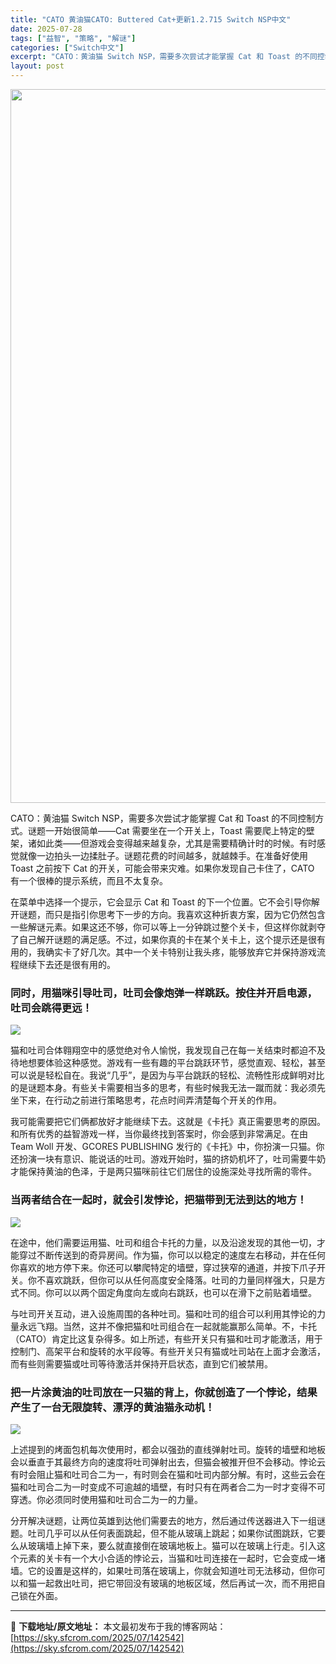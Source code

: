 ```yaml
---
title: "CATO 黄油猫CATO: Buttered Cat+更新1.2.715 Switch NSP中文"
date: 2025-07-28
tags: ["益智", "策略", "解谜"]
categories: ["Switch中文"]
excerpt: "CATO：黄油猫 Switch NSP，需要多次尝试才能掌握 Cat 和 Toast 的不同控制方式。谜题一开始很简单——Cat 需要坐在一个开关上，Toast 需要爬上特定的壁架，诸如此类——但游戏会变得越来越复杂，尤其是需要精确计时的时候。有时感觉就像一边拍头一边揉肚子。谜题花费的时间越多，就越&hellip;"
layout: post
---
```


<img class="aligncenter size-full wp-image-142543" src="https://sky.sfcrom.com/wp-content/uploads/2025/07/202507280626038.webp" alt="" width="700" height="1142" />

CATO：黄油猫 Switch NSP，需要多次尝试才能掌握 Cat 和 Toast 的不同控制方式。谜题一开始很简单——Cat 需要坐在一个开关上，Toast 需要爬上特定的壁架，诸如此类——但游戏会变得越来越复杂，尤其是需要精确计时的时候。有时感觉就像一边拍头一边揉肚子。谜题花费的时间越多，就越棘手。在准备好使用 Toast 之前按下 Cat 的开关，可能会带来灾难。如果你发现自己卡住了，CATO 有一个很棒的提示系统，而且不太复杂。

在菜单中选择一个提示，它会显示 Cat 和 Toast 的下一个位置。它不会引导你解开谜题，而只是指引你思考下一步的方向。我喜欢这种折衷方案，因为它仍然包含一些解谜元素。如果这还不够，你可以等上一分钟跳过整个关卡，但这样你就剥夺了自己解开谜题的满足感。不过，如果你真的卡在某个关卡上，这个提示还是很有用的，我确实卡了好几次。其中一个关卡特别让我头疼，能够放弃它并保持游戏流程继续下去还是很有用的。
<h3>同时，用猫咪引导吐司，吐司会像炮弹一样跳跃。按住并开启电源，吐司会跳得更远！</h3>
<img src="https://img-eshop.cdn.nintendo.net/i/1f295b9302af7f455a57f48427818e4f4686d2cf5c2c3df9df13bd0666c4789a.jpg?w=1000" />

猫和吐司合体翱翔空中的感觉绝对令人愉悦，我发现自己在每一关结束时都迫不及待地想要体验这种感觉。游戏有一些有趣的平台跳跃环节，感觉直观、轻松，甚至可以说是轻松自在。我说“几乎”，是因为与平台跳跃的轻松、流畅性形成鲜明对比的是谜题本身。有些关卡需要相当多的思考，有些时候我无法一蹴而就：我必须先坐下来，在行动之前进行策略思考，花点时间弄清楚每个开关的作用。

我可能需要把它们俩都放好才能继续下去。这就是《卡托》真正需要思考的原因。和所有优秀的益智游戏一样，当你最终找到答案时，你会感到非常满足。在由 Team Woll 开发、GCORES PUBLISHING 发行的《卡托》中，你扮演一只猫。你还扮演一块有意识、能说话的吐司。游戏开始时，猫的挤奶机坏了，吐司需要牛奶才能保持黄油的色泽，于是两只猫咪前往它们居住的设施深处寻找所需的零件。
<h3>当两者结合在一起时，就会引发悖论，把猫带到无法到达的地方！</h3>
<img src="https://img-eshop.cdn.nintendo.net/i/48423bfeb157dedb0c65b0c7ea5b4df699b658bb152d0406ef4930d6648121c2.jpg?w=1000" />

在途中，他们需要运用猫、吐司和组合卡托的力量，以及沿途发现的其他一切，才能穿过不断传送到的奇异房间。作为猫，你可以以稳定的速度左右移动，并在任何你喜欢的地方停下来。你还可以攀爬特定的墙壁，穿过狭窄的通道，并按下爪子开关。你不喜欢跳跃，但你可以从任何高度安全降落。吐司的力量同样强大，只是方式不同。你可以以两个固定角度向左或向右跳跃，也可以在滑下之前贴着墙壁。

与吐司开关互动，进入设施周围的各种吐司。猫和吐司的组合可以利用其悖论的力量永远飞翔。当然，这并不像把猫和吐司组合在一起就能赢那么简单。不，卡托（CATO）肯定比这复杂得多。如上所述，有些开关只有猫和吐司才能激活，用于控制门、高架平台和旋转的水平段等。有些开关只有猫或吐司站在上面才会激活，而有些则需要猫或吐司等待激活并保持开启状态，直到它们被禁用。
<h3>把一片涂黄油的吐司放在一只猫的背上，你就创造了一个悖论，结果产生了一台无限旋转、漂浮的黄油猫永动机！</h3>
<img src="https://img-eshop.cdn.nintendo.net/i/1a35114ccf0ee8f659590602428e8ef698e75978b6b4bfade1dcfc83b3f7019d.jpg?w=1000" />

上述提到的烤面包机每次使用时，都会以强劲的直线弹射吐司。旋转的墙壁和地板会以垂直于其最终方向的速度将吐司弹射出去，但猫会被推开但不会移动。悖论云有时会阻止猫和吐司合二为一，有时则会在猫和吐司内部分解。有时，这些云会在猫和吐司合二为一时变成不可逾越的墙壁，有时只有在两者合二为一时才变得不可穿透。你必须同时使用猫和吐司合二为一的力量。

分开解决谜题，让两位英雄到达他们需要去的地方，然后通过传送器进入下一组谜题。吐司几乎可以从任何表面跳起，但不能从玻璃上跳起；如果你试图跳跃，它要么从玻璃墙上掉下来，要么就直接倒在玻璃地板上。猫可以在玻璃上行走。引入这个元素的关卡有一个大小合适的悖论云，当猫和吐司连接在一起时，它会变成一堵墙。它的设置是这样的，如果吐司落在玻璃上，你就会知道吐司无法移动，但你可以和猫一起救出吐司，把它带回没有玻璃的地板区域，然后再试一次，而不用把自己锁在外面。

---
📖 **下载地址/原文地址：** 本文最初发布于我的博客网站：[https://sky.sfcrom.com/2025/07/142542](https://sky.sfcrom.com/2025/07/142542)
